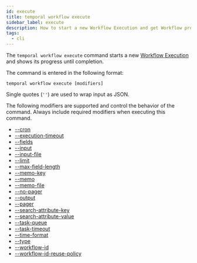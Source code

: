 ```yaml
---
id: execute
title: temporal workflow execute
sidebar_label: execute
description: How to start a new Workflow Execution and get Workflow progress using Temporal.
tags:
  - cli
---
```


The `temporal workflow execute` command starts a new [Workflow Execution](/concepts/what-is-a-workflow-execution) and shows its progress until completion.

The command is entered in the following format:

`temporal workflow execute [modifiers]`

Single quotes (`''`) are used to wrap input as JSON.

The following modifiers are supported and control the behavior of the command.
Always include required modifiers when executing this command.

- [--cron](/temporal-cli/modifiers#--cron)
- [--execution-timeout](/temporal-cli/modifiers#--execution-timeout)
- [--fields](/temporal-cli/modifiers#--fields)
- [--input](/temporal-cli/modifiers#--input)
- [--input-file](/temporal-cli/modifiers#--input-file)
- [--limit](/temporal-cli/modifiers#--limit)
- [--max-field-length](/temporal-cli/modifiers#--max-field-length)
- [--memo-key](/temporal-cli/modifiers#--memo-key)
- [--memo](/temporal-cli/modifiers#--memo)
- [--memo-file](/temporal-cli/modifiers#--memo-file)
- [--no-pager](/temporal-cli/modifiers#--no-pager)
- [--output](/temporal-cli/modifiers#--output)
- [--pager](/temporal-cli/modifiers#--pager)
- [--search-attribute-key](/temporal-cli/modifiers#--search-attribute-key)
- [--search-attribute-value](/temporal-cli/modifiers#--search-attribute-value)
- [--task-queue](/temporal-cli/modifiers#--task-queue)
- [--task-timeout](/temporal-cli/modifiers#--task-timeout)
- [--time-format](/temporal-cli/modifiers#--time-format)
- [--type](/temporal-cli/modifiers#--type)
- [--workflow-id](/temporal-cli/modifiers#--workflow-id)
- [--workflow-id-reuse-policy](/temporal-cli/modifiers#--workflow-id-reuse-policy)
